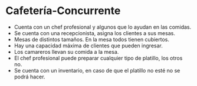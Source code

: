 # Cafetería-Concurrente

* Cuenta con un chef profesional y algunos que lo ayudan en las comidas.
* Se cuenta con una recepcionista, asigna los clientes a sus mesas.
* Mesas de distintos tamaños. En la mesa todos tienen cubiertos.
* Hay una capacidad máxima de clientes que pueden ingresar.
* Los camareros llevan su comida a la mesa.
* El chef profesional puede preparar cualquier tipo de platillo, los otros no.
* Se cuenta con un inventario, en caso de que el platillo no esté no se podrá hacer.
